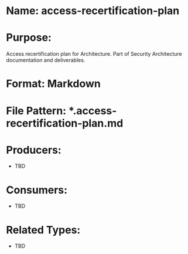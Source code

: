 # Name: access-recertification-plan

# Purpose:
Access recertification plan for Architecture. Part of Security Architecture documentation and deliverables.

# Format: Markdown

# File Pattern: *.access-recertification-plan.md

# Producers:
- TBD

# Consumers:
- TBD

# Related Types:
- TBD
